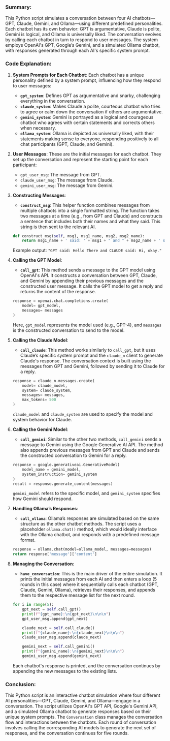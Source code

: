 ### Summary:

This Python script simulates a conversation between four AI chatbots—GPT, Claude, Gemini, and Ollama—using different predefined personalities. Each chatbot has its own behavior: GPT is argumentative, Claude is polite, Gemini is logical, and Ollama is universally liked. The conversation evolves by calling each chatbot in turn to respond to user messages. The system employs OpenAI's GPT, Google’s Gemini, and a simulated Ollama chatbot, with responses generated through each AI's specific system prompt.

### Code Explanation:

1.  **System Prompts for Each Chatbot**:
    Each chatbot has a unique personality defined by a system prompt, influencing how they respond to user messages:

    -   **`gpt_system`**: Defines GPT as argumentative and snarky, challenging everything in the conversation.
    -   **`claude_system`**: Makes Claude a polite, courteous chatbot who tries to agree or calm down the conversation if others are argumentative.
    -   **`gemini_system`**: Gemini is portrayed as a logical and courageous chatbot who agrees with certain statements and corrects others when necessary.
    -   **`ollama_system`**: Ollama is depicted as universally liked, with their statements making sense to everyone, responding positively to all chat participants (GPT, Claude, and Gemini).
2.  **User Messages**:
    These are the initial messages for each chatbot. They set up the conversation and represent the starting point for each participant:

    -   `gpt_user_msg`: The message from GPT.
    -   `claude_user_msg`: The message from Claude.
    -   `gemini_user_msg`: The message from Gemini.
3.  **Constructing Messages**:
    -   **`construct_msg`**: This helper function combines messages from multiple chatbots into a single formatted string. The function takes two messages at a time (e.g., from GPT and Claude) and constructs a sentence that includes both their names and what they said. This string is then sent to the relevant AI.

    ```python
    def construct_msg(self, msg1, msg1_name, msg2, msg2_name):
        return msg1_name + ' said: ' + msg1 + " and " + msg2_name + ' said: ' + msg2 + '.'
    ```

    Example output: `"GPT said: Hello There and CLAUDE said: Hi, okay."`

4.  **Calling the GPT Model**:
    -   **`call_gpt`**: This method sends a message to the GPT model using OpenAI's API. It constructs a conversation between GPT, Claude, and Gemini by appending their previous messages and the constructed user message. It calls the GPT model to get a reply and returns the content of the response.

    ```python
    response = openai.chat.completions.create(
        model= gpt_model,
        messages= messages
    )
    ```

    Here, `gpt_model` represents the model used (e.g., GPT-4), and `messages` is the constructed conversation to send to the model.

5.  **Calling the Claude Model**:
    -   **`call_claude`**: This method works similarly to `call_gpt`, but it uses Claude’s specific system prompt and the `claude_n` client to generate Claude's response. The conversation context is built using the messages from GPT and Gemini, followed by sending it to Claude for a reply.

    ```python
    response = claude_n.messages.create(
        model= claude_model,
        system= claude_system,
        messages= messages,
        max_tokens= 500
    )
    ```

    `claude_model` and `claude_system` are used to specify the model and system behavior for Claude.

6.  **Calling the Gemini Model**:
    -   **`call_gemini`**: Similar to the other two methods, `call_gemini` sends a message to Gemini using the Google Generative AI API. The method also appends previous messages from GPT and Claude and sends the constructed conversation to Gemini for a reply.

    ```python
    response = google.generativeai.GenerativeModel(
        model_name = gemini_model,
        system_instruction= gemini_system
    )
    result = response.generate_content(messages)
    ```

    `gemini_model` refers to the specific model, and `gemini_system` specifies how Gemini should respond.

7.  **Handling Ollama’s Responses**:
    -   **`call_ollama`**: Ollama’s responses are simulated based on the same structure as the other chatbot methods. The script uses a placeholder `ollama.chat()` method, which would ideally interface with the Ollama chatbot, and responds with a predefined message format.

    ```python
    response = ollama.chat(model=ollama_model, messages=messages)
    return response['message']['content']
    ```

8.  **Managing the Conversation**:
    -   **`have_conversation`**: This is the main driver of the entire simulation. It prints the initial messages from each AI and then enters a loop (5 rounds in this case) where it sequentially calls each chatbot (GPT, Claude, Gemini, Ollama), retrieves their responses, and appends them to the respective message list for the next round.

    ```python
    for i in range(5):
        gpt_next = self.call_gpt()
        print(f"{gpt_name}:\n{gpt_next}\n\n\n")
        gpt_user_msg.append(gpt_next)

        claude_next = self.call_claude()
        print(f"{claude_name}:\n{claude_next}\n\n\n")
        claude_user_msg.append(claude_next)

        gemini_next = self.call_gemini()
        print(f"{gemini_name}:\n{gemini_next}\n\n\n")
        gemini_user_msg.append(gemini_next)
    ```

    Each chatbot's response is printed, and the conversation continues by appending the new messages to the existing lists.

### Conclusion:

This Python script is an interactive chatbot simulation where four different AI personalities—GPT, Claude, Gemini, and Ollama—engage in a conversation. The script utilizes OpenAI's GPT API, Google's Gemini API, and a simulated Ollama chatbot to generate responses based on their unique system prompts. The `Conversation` class manages the conversation flow and interactions between the chatbots. Each round of conversation involves calling the corresponding AI models to generate the next set of responses, and the conversation continues for five rounds.
